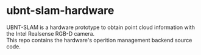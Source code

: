 # ubnt-slam-hardware

UBNT-SLAM is a hardware prototype to obtain point cloud information with the Intel Realsense RGB-D camera.<br/>
This repo contains the hardware's operition management backend source code.
